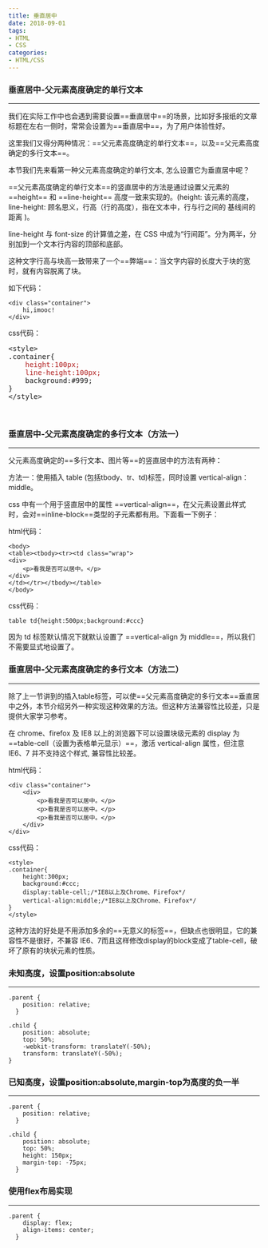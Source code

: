 ```yaml
---
title: 垂直居中
date: 2018-09-01
tags: 
- HTML
- CSS
categories:
- HTML/CSS
---
```

### 垂直居中-父元素高度确定的单行文本

---

我们在实际工作中也会遇到需要设置==垂直居中==的场景，比如好多报纸的文章标题在左右一侧时，常常会设置为==垂直居中==，为了用户体验性好。

这里我们又得分两种情况：==父元素高度确定的单行文本==，以及==父元素高度确定的多行文本==。

本节我们先来看第一种父元素高度确定的单行文本, 怎么设置它为垂直居中呢？

==父元素高度确定的单行文本==的竖直居中的方法是通过设置父元素的 ==height== 和 ==line-height== 高度一致来实现的。(height: 该元素的高度，line-height: 顾名思义，行高（行的高度），指在文本中，行与行之间的 基线间的距离 )。

line-height 与 font-size 的计算值之差，在 CSS 中成为“行间距”。分为两半，分别加到一个文本行内容的顶部和底部。

这种文字行高与块高一致带来了一个==弊端==：当文字内容的长度大于块的宽时，就有内容脱离了块。

如下代码：


```
<div class="container">
    hi,imooc!
</div>
```

    
css代码：

<pre>
&lt;style&gt;
.container{
    <span style="color:#B22222;">height:100px;
    line-height:100px;</span>
    background:#999;
}
&lt;/style&gt;</pre>

<p>&nbsp;</p>

### 垂直居中-父元素高度确定的多行文本（方法一）

---

父元素高度确定的==多行文本、图片等==的竖直居中的方法有两种：

方法一：使用插入 table  (包括tbody、tr、td)标签，同时设置 vertical-align：middle。

css 中有一个用于竖直居中的属性 ==vertical-align==，在父元素设置此样式时，会对==inline-block==类型的子元素都有用。下面看一下例子：

html代码：

    <body>
    <table><tbody><tr><td class="wrap">
    <div>
        <p>看我是否可以居中。</p>
    </div>
    </td></tr></tbody></table>
    </body>

css代码：

    table td{height:500px;background:#ccc}

因为 td 标签默认情况下就默认设置了 ==vertical-align 为 middle==，所以我们不需要显式地设置了。

### 垂直居中-父元素高度确定的多行文本（方法二）

---

除了上一节讲到的插入table标签，可以使==父元素高度确定的多行文本==垂直居中之外，本节介绍另外一种实现这种效果的方法。但这种方法兼容性比较差，只是提供大家学习参考。

在 chrome、firefox 及 IE8 以上的浏览器下可以设置块级元素的 display 为 ==table-cell（设置为表格单元显示）==，激活 vertical-align 属性，但注意 IE6、7 并不支持这个样式, 兼容性比较差。

html代码：

    <div class="container">
        <div>
            <p>看我是否可以居中。</p>
            <p>看我是否可以居中。</p>
            <p>看我是否可以居中。</p>
        </div>
    </div>

css代码：

    <style>
    .container{
        height:300px;
        background:#ccc;
        display:table-cell;/*IE8以上及Chrome、Firefox*/
        vertical-align:middle;/*IE8以上及Chrome、Firefox*/
    }
    </style>

这种方法的好处是不用添加多余的==无意义的标签==，但缺点也很明显，它的兼容性不是很好，不兼容 IE6、7而且这样修改display的block变成了table-cell，破坏了原有的块状元素的性质。

### 未知高度，设置position:absolute

--- 

    .parent {
        position: relative;
      }
    
    .child {
        position: absolute;
        top: 50%;
        -webkit-transform: translateY(-50%);
        transform: translateY(-50%);
    }
    
### 已知高度，设置position:absolute,margin-top为高度的负一半

---

    .parent {
        position: relative;
      }
    
    .child {
        position: absolute;
        top: 50%;
        height: 150px;
        margin-top: -75px;
      }
      
### 使用flex布局实现

---

    .parent {
        display: flex;
        align-items: center;
      }